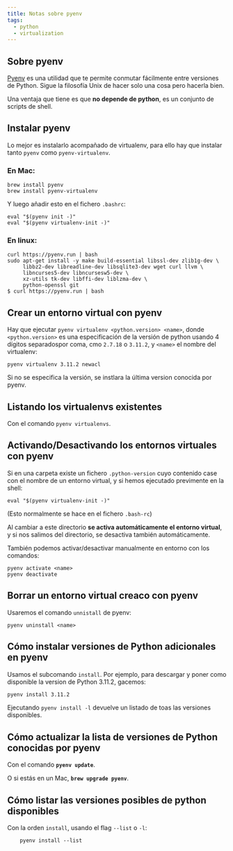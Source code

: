 ```yaml
---
title: Notas sobre pyenv
tags:
  - python
  - virtualization
---
```


## Sobre pyenv

[Pyenv](https://github.com/pyenv/pyenv#readme) es una utilidad que te permite
conmutar fácilmente entre versiones de Python. Sigue la filosofía Unix de hacer
solo una cosa pero hacerla bien.

Una ventaja que tiene es que **no depende de python**, es un conjunto de
scripts de shell.

## Instalar pyenv

Lo mejor es instalarlo acompañado de virtualenv, para ello hay que instalar
tanto `pyenv` como `pyenv-virtualenv`.

### En Mac:

```shell
brew install pyenv
brew install pyenv-virtualenv
```

Y luego añadir esto en el fichero `.bashrc`: 

```
eval "$(pyenv init -)"
eval "$(pyenv virtualenv-init -)"
```

### En linux:

```shell
curl https://pyenv.run | bash
sudo apt-get install -y make build-essential libssl-dev zlib1g-dev \
     libbz2-dev libreadline-dev libsqlite3-dev wget curl llvm \
     libncurses5-dev libncursesw5-dev \
     xz-utils tk-dev libffi-dev liblzma-dev \
     python-openssl git
$ curl https://pyenv.run | bash
```

## Crear un entorno virtual con pyenv

Hay que ejecutar `pyenv virtualenv <python.version> <name>`, donde
`<python.version>` es una especificación de la versión de python usando 4
dígitos separadospor coma, cmo `2.7.18` o `3.11.2`, y `<name>` el nombre del
virtualenv:

```shell
pyenv virtualenv 3.11.2 newacl
```

Si no se especifica la versión, se instlara la última version conocida por
pyenv.

## Listando los virtualenvs existentes

Con el comando `pyenv virtualenvs`.


## Activando/Desactivando los entornos virtuales con pyenv

Si en una carpeta existe un fichero `.python-version` cuyo contenido case con
el nombre de un entorno virtual, y si hemos ejecutado previmente en la shell:

`eval "$(pyenv virtualenv-init -)"`

(Esto normalmente se hace en el fichero `.bash-rc`)

Al cambiar a este directorio **se activa automáticamente el entorno virtual**,
y si nos salimos del directorio, se desactiva también automáticamente.

También podemos activar/desactivar manualmente en entorno con los comandos:

```shell
pyenv activate <name>
pyenv deactivate
```

## Borrar un entorno virtual creaco con pyenv

Usaremos el comando `unnistall` de pyenv:

```shell
pyenv uninstall <name>
```

## Cómo instalar versiones de Python adicionales en pyenv

Usamos el subcomando `install`. Por ejemplo, para descargar y poner como
disponible la version de Python 3.11.2, gacemos:

```bash
pyenv install 3.11.2
```

Ejecutando `pyenv install -l` devuelve un listado de toas las versiones
disponibles.

## Cómo actualizar la lista de versiones de Python conocidas por pyenv

Con el comando **`pyenv update`**. 

O si estás en un Mac, **`brew upgrade pyenv`**.

## Cómo listar las versiones posibles de python disponibles

Con la orden `install`, usando el flag `--list` o `-l`:

```shell
    pyenv install --list
```
